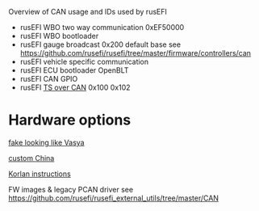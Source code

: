 Overview of CAN usage and IDs used by rusEFI


* rusEFI WBO two way communication 0xEF50000
* rusEFI WBO bootloader
* rusEFI gauge broadcast 0x200 default base see https://github.com/rusefi/rusefi/tree/master/firmware/controllers/can
* rusEFI vehicle specific communication 
* rusEFI ECU bootloader OpenBLT
* rusEFI CAN GPIO
* rusEFI [TS over CAN](TS-over-CAN) 0x100 0x102


# Hardware options

[fake looking like Vasya](https://rusefi.com/forum/viewtopic.php?f=13&t=2243)

[custom China](https://rusefi.com/forum/viewtopic.php?f=13&t=2209)

[Korlan instructions](https://rusefi.com/forum/viewtopic.php?p=43654#p43654)

FW images & legacy PCAN driver see https://github.com/rusefi/rusefi_external_utils/tree/master/CAN
